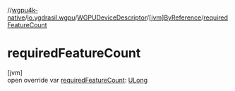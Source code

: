 //[wgpu4k-native](../../../../index.md)/[io.ygdrasil.wgpu](../../index.md)/[WGPUDeviceDescriptor](../index.md)/[[jvm]ByReference](index.md)/[requiredFeatureCount](required-feature-count.md)

# requiredFeatureCount

[jvm]\
open override var [requiredFeatureCount](required-feature-count.md): [ULong](https://kotlinlang.org/api/core/kotlin-stdlib/kotlin/-u-long/index.html)